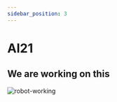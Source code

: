 ```yaml
---
sidebar_position: 3
---
```


# AI21

## We are working on this
![robot-working](https://user-images.githubusercontent.com/6216945/212581743-ac827cb8-bef8-4c8a-8bb0-a029127246d7.png)